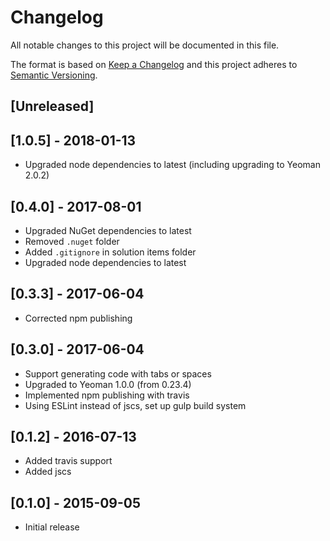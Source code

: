 # Changelog
All notable changes to this project will be documented in this file.

The format is based on [Keep a Changelog](http://keepachangelog.com/en/1.0.0/)
and this project adheres to [Semantic Versioning](http://semver.org/spec/v2.0.0.html).

## [Unreleased]

## [1.0.5] - 2018-01-13

- Upgraded node dependencies to latest (including upgrading to Yeoman 2.0.2)

## [0.4.0] - 2017-08-01

- Upgraded NuGet dependencies to latest
- Removed `.nuget` folder
- Added `.gitignore` in solution items folder
- Upgraded node dependencies to latest

## [0.3.3] - 2017-06-04

- Corrected npm publishing

## [0.3.0] - 2017-06-04

- Support generating code with tabs or spaces
- Upgraded to Yeoman 1.0.0 (from 0.23.4)
- Implemented npm publishing with travis
- Using ESLint instead of jscs, set up gulp build system

## [0.1.2] - 2016-07-13

- Added  travis support
- Added jscs

## [0.1.0] - 2015-09-05

- Initial release
